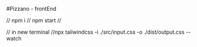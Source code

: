 #Pizzano - frontEnd

// npm i
// npm  start
// 

// in new terminal
//npx tailwindcss -i ./src/input.css -o ./dist/output.css --watch